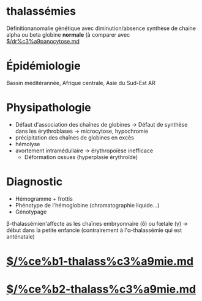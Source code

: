 # thalassémies



Définitionanomalie génétique avec diminution/absence synthèse de chaine alpha ou beta globine **normale** (à comparer avec [$/dr%c3%a9panocytose.md](#drc3a9panocytosemd)


# Épidémiologie

Bassin méditérannée, Afrique centrale, Asie du Sud-Est
AR

# Physipathologie

- Défaut d'association des chaînes de globines -> Défaut de synthèse dans les érythroblases -> microcytose, hypochromie
- précipitation des chaînes de globines en excès
- hémolyse
- avortement intramédullaire -> érythropoïèse inefficace
    - Déformation ossues (hyperplasie érythroïde)

# Diagnostic

- Hémogramme + frottis
- Phénotype de l'hémoglobine (chromatographie liquide...)
- Génotypage

β-thalassémien'affecte as les chaïnes embryonnaire (δ) ou fœtale (γ) -> début dans la petite enfancie (contrairement à l'α-thalassémie qui est anténatale) 


# [$/%ce%b1-thalass%c3%a9mie.md](#ceb1-thalassc3a9miemd)


# [$/%ce%b2-thalass%c3%a9mie.md](#ceb2-thalassc3a9miemd)

